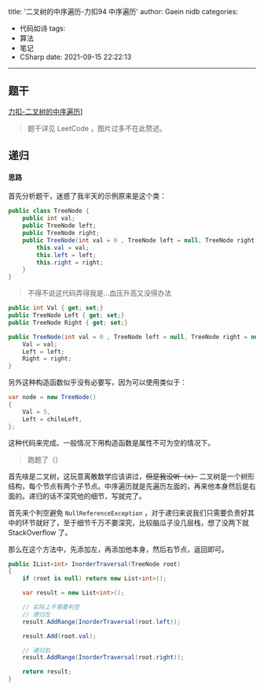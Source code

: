 title: '二叉树的中序遍历-力扣94 中序遍历'
author: Gaein nidb
categories:
  - 代码如诗
tags:
  - 算法
  - 笔记
  - CSharp
date: 2021-09-15 22:22:13
---

## 题干

[力扣-二叉树的中序遍历](https://leetcode-cn.com/problems/binary-tree-inorder-traversal/)]

> 题干详见 LeetCode ，图片过多不在此赘述。

## 递归

#### 思路

首先分析题干，迷惑了我半天的示例原来是这个类：

```csharp
public class TreeNode {
    public int val;
    public TreeNode left;
    public TreeNode right;
    public TreeNode(int val = 0 , TreeNode left = null, TreeNode right = null) {
        this.val = val;
        this.left = left;
        this.right = right;
    }
}
```

> 不得不说这代码弄得我是...血压升高又没得办法

```csharp
public int Val { get; set;}
public TreeNode Left { get; set;}
public TreeNode Right { get; set;}

public TreeNode(int val = 0 , TreeNode left = null, TreeNode right = null) {
    Val = val;
    Left = left;
    Right = right;
}
```

另外这种构造函数似乎没有必要写，因为可以使用类似于：

```csharp
var node = new TreeNode()
{
    Val = 5,
    Left = chileLeft,
};
```

这种代码来完成。一般情况下用构造函数是属性不可为空的情况下。

> 跑题了（）

首先啥是二叉树，这玩意离散数学应该讲过，~~但是我没听（x）~~ 二叉树是一个树形结构，每个节点有两个子节点。中序遍历就是先遍历左面的，再来他本身然后是右面的。递归的话不深究他的细节，写就完了。

首先来个判空避免 `NullReferenceException` ，对于递归来说我们只需要负责好其中的环节就好了，至于细节千万不要深究，比较脑瓜子没几层栈，想了没两下就 StackOverflow 了。

那么在这个方法中，先添加左，再添加他本身，然后右节点，返回即可。

```csharp
public IList<int> InorderTraversal(TreeNode root)
{
    if (root is null) return new List<int>();

    var result = new List<int>();

    // 实际上不需要判空
    // 递归左
    result.AddRange(InorderTraversal(root.left));

    result.Add(root.val);

    // 递归右
    result.AddRange(InorderTraversal(root.right));

    return result;
}
```